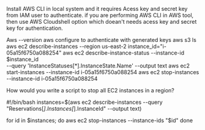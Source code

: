 Install AWS CLI in local system and it requires Acess key and secret key from IAM user to authenticate.
if you are performing AWS CLI in AWS tool, then use AWS Cloudshell option which doean't needs acess key and secret key for authentication.

Aws --version
aws configure to authenticate with generated keys
aws s3 ls
aws ec2 describe-instances --region us-east-2
instance_id="i-05a15f6750a088254"
aws ec2 describe-instance-status --instance-id $instance_id \
  --query 'InstanceStatuses[*].InstanceState.Name' --output text
aws ec2 start-instances --instance-id i-05a15f6750a088254
aws ec2 stop-instances --instance-id i-05a15f6750a088254

How would you write a script to stop all EC2 instances in a region?

#!/bin/bash
instances=$(aws ec2 describe-instances --query \
  "Reservations[*].Instances[*].InstanceId" --output text)

for id in $instances; do
  aws ec2 stop-instances --instance-ids "$id"
done
